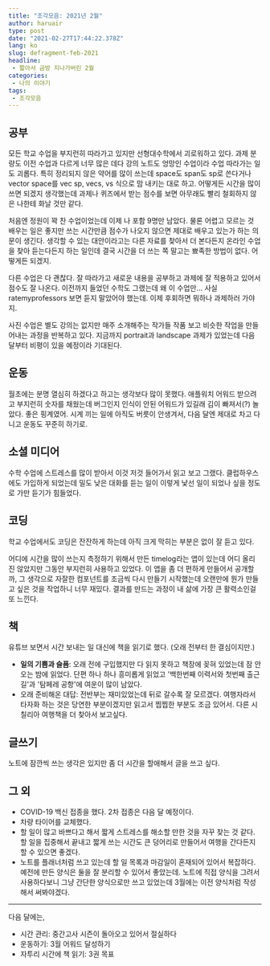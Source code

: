 ```yaml
---
title: "조각모음: 2021년 2월"
author: haruair
type: post
date: "2021-02-27T17:44:22.378Z"
lang: ko
slug: defragment-feb-2021
headline:
 - 짧아서 금방 지나가버린 2월
categories:
 - 나의 이야기
tags:
 - 조각모음
---
```


## 공부

모든 학교 수업을 부지런히 따라가고 있지만 선형대수학에서 괴로워하고 있다. 과제 분량도 이전 수업과 다르게 너무 많은 데다 강의 노트도 엉망인 수업이라 수업 따라가는 일도 괴롭다. 특히 정리되지 않은 약어를 많이 쓰는데 space도 span도 sp로 쓴다거나 vector space를 vec sp, vecs, vs 식으로 맘 내키는 대로 하고. 어떻게든 시간을 많이 쓰면 되겠지 생각했는데 과제나 퀴즈에서 받는 점수를 보면 아무래도 빨리 철회하지 않은 나한테 화날 것만 같다.

처음엔 정원이 꽉 찬 수업이었는데 이제 나 포함 9명만 남았다. 물론 어렵고 모르는 것 배우는 일은 좋지만 쓰는 시간만큼 점수가 나오지 않으면 제대로 배우고 있는가 하는 의문이 생긴다. 생각할 수 있는 대안이라고는 다른 자료를 찾아서 더 본다든지 온라인 수업을 찾아 듣는다든지 하는 일인데 결국 시간을 더 쓰는 쪽 말고는 뾰족한 방법이 없다. 어떻게든 되겠지.

다른 수업은 다 괜찮다. 잘 따라가고 새로운 내용을 공부하고 과제에 잘 적용하고 있어서 점수도 잘 나온다. 이전까지 들었던 수학도 그랬는데 왜 이 수업만... 사실 ratemyprofessors 보면 듣지 말았어야 했는데. 이제 후회하면 뭐하나 과제하러 가야지.

사진 수업은 별도 강의는 없지만 매주 소개해주는 작가들 작품 보고 비슷한 작업을 만들어내는 과정을 반복하고 있다. 지금까지 portrait과 landscape 과제가 있었는데 다음 달부터 비평이 있을 예정이라 기대된다.

## 운동

월초에는 분명 열심히 하겠다고 하고는 생각보다 많이 못했다. 애플워치 어워드 받으려고 부지런히 숫자를 채웠는데 버그인지 인식이 안된 어워드가 있길래 김이 빠져서(?) 놀았다. 좋은 핑계였어. 시계 끼는 일에 아직도 버릇이 안생겨서, 다음 달엔 제대로 차고 다니고 운동도 꾸준히 하기로.

## 소셜 미디어

수학 수업에 스트레스를 많이 받아서 이것 저것 들어가서 읽고 보고 그랬다. 클럽하우스에도 가입하게 되었는데 밀도 낮은 대화를 듣는 일이 이렇게 낯선 일이 되었나 싶을 정도로 가만 듣기가 힘들었다.

## 코딩

학교 수업에서도 코딩은 잔잔하게 하는데 아직 크게 막히는 부분은 없이 잘 듣고 있다.

어디에 시간을 많이 쓰는지 측정하기 위해서 만든 timelog라는 앱이 있는데 어디 올리진 않았지만 그동안 부지런히 사용하고 있었다. 이 앱을 좀 더 편하게 만들어서 공개할까, 그 생각으로 자잘한 컴포넌트를 조금씩 다시 만들기 시작했는데 오랜만에 뭔가 만들고 싶은 것을 작업하니 너무 재밌다. 결과를 만드는 과정이 내 삶에 가장 큰 활력소인걸 또 느낀다.

## 책

유튜브 보면서 시간 보내는 일 대신에 책을 읽기로 했다. (오래 전부터 한 결심이지만.)

- **일의 기쁨과 슬픔**: 오래 전에 구입했지만 다 읽지 못하고 책장에 꽂혀 있었는데 잠 안오는 밤에 읽었다. 단편 하나 하나 흥미롭게 읽었고 '백한번째 이력서와 첫번째 출근길'과 '탐페레 공항'에 여운이 많이 남았다.
- 오래 준비해온 대답: 전반부는 재미있었는데 뒤로 갈수록 잘 모르겠다. 여행자라서 타자화 하는 것은 당연한 부분이겠지만 읽고서 찝찝한 부분도 조금 있어서. 다른 시칠리아 여행책을 더 찾아서 보고싶다.

## 글쓰기

노트에 잠깐씩 쓰는 생각은 있지만 좀 더 시간을 할애해서 글을 쓰고 싶다.

## 그 외

- COVID-19 백신 접종을 했다. 2차 접종은 다음 달 예정이다.
- 차량 타이어를 교체했다.
- 할 일이 많고 바쁘다고 해서 짧게 스트레스를 해소할 만한 것을 자꾸 찾는 것 같다. 할 일을 집중해서 끝내고 짧게 쓰는 시간도 큰 덩어리로 만들어서 여행을 간다든지 할 수 있으면 좋겠다.
- 노트를 플래너처럼 쓰고 있는데 할 일 목록과 마감일이 혼재되어 있어서 복잡하다. 예전에 만든 양식은 둘을 잘 분리할 수 있어서 좋았는데. 노트에 직접 양식을 그려서 사용하다보니 그냥 간단한 양식으로만 쓰고 있었는데 3월에는 이전 양식처럼 작성해서 써봐야겠다.

---

다음 달에는,

- 시간 관리: 중간고사 시즌이 돌아오고 있어서 절실하다
- 운동하기: 3월 어워드 달성하기
- 자투리 시간에 책 읽기: 3권 목표
